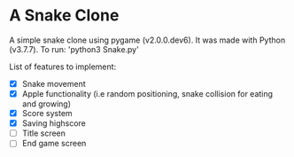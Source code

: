 # A Snake Clone
A simple snake clone using pygame (v2.0.0.dev6). It was made with Python (v3.7.7).
To run:
'python3 Snake.py'

List of features to implement:
- [x] Snake movement
- [x] Apple functionality (i.e random positioning, snake collision for eating and growing)
- [x] Score system
- [x] Saving highscore
- [ ] Title screen
- [ ] End game screen
